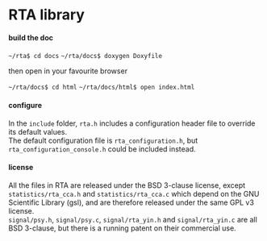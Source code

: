# RTA library

#### build the doc

`~/rta$ cd docs`
`~/rta/docs$ doxygen Doxyfile`

then open in your favourite browser

`~/rta/docs$ cd html`
`~/rta/docs/html$ open index.html`

#### configure

In the `include` folder, `rta.h` includes a configuration header file
to override its default values.  
The default configuration file is `rta_configuration.h`,
but `rta_configuration_console.h` could be included instead.  

#### license

All the files in RTA are released under the BSD 3-clause license, except
`statistics/rta_cca.h` and `statistics/rta_cca.c` which depend on the
GNU Scientific Library (gsl), and are therefore released under the same GPL v3
license.  
`signal/psy.h`, `signal/psy.c`, `signal/rta_yin.h` and `signal/rta_yin.c` are all
BSD 3-clause, but there is a running patent on their commercial use.
<!-- for more information, contact Frederic Rousseau ? -->
<!-- or offer a multi-licensing option ? -->